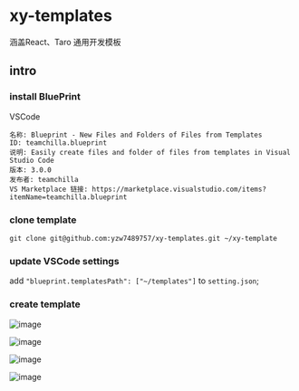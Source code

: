 # xy-templates

涵盖React、Taro 通用开发模板

## intro

### install BluePrint

VSCode
``` shell
名称: Blueprint - New Files and Folders of Files from Templates
ID: teamchilla.blueprint
说明: Easily create files and folder of files from templates in Visual Studio Code
版本: 3.0.0
发布者: teamchilla
VS Marketplace 链接: https://marketplace.visualstudio.com/items?itemName=teamchilla.blueprint
```

### clone template

``` shell
git clone git@github.com:yzw7489757/xy-templates.git ~/xy-template
```

### update VSCode settings
add `"blueprint.templatesPath": ["~/templates"]` to `setting.json`;


### create template

![image](https://user-images.githubusercontent.com/28922129/127590112-8a07cfdc-e5a2-4aac-ab73-6892bb2d653e.png)

![image](https://user-images.githubusercontent.com/28922129/127590156-58aa0d3b-76c7-4bf0-ade3-f17fe9a605a5.png)

![image](https://user-images.githubusercontent.com/28922129/127591676-5c6008ed-a278-42e1-b560-965ef0c39914.png)

![image](https://user-images.githubusercontent.com/28922129/127592193-c1ab3c8e-1d81-46ab-b41a-2a255060ebbe.png)
